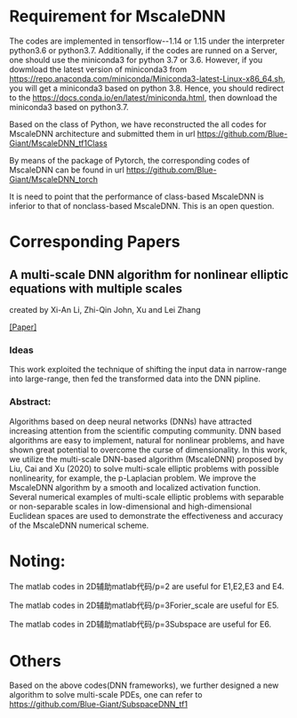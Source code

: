 # Requirement for MscaleDNN 
The codes are implemented in tensorflow--1.14 or 1.15 under the interpreter python3.6 or python3.7.  Additionally, if the codes are runned on a Server, one should use the miniconda3 for python 3.7 or 3.6. However, if you dowmload the latest version of miniconda3 from https://repo.anaconda.com/miniconda/Miniconda3-latest-Linux-x86_64.sh, you will get a miniconda3 based on python 3.8.  Hence, you should redirect to the https://docs.conda.io/en/latest/miniconda.html, then download the miniconda3 based on python3.7.

Based on the class of Python, we have reconstructed the all codes for MscaleDNN architecture and submitted them in url https://github.com/Blue-Giant/MscaleDNN_tf1Class

 By means of the package of Pytorch, the corresponding codes of MscaleDNN can be found in url https://github.com/Blue-Giant/MscaleDNN_torch

It is need to point that the performance of class-based MscaleDNN is inferior to that of nonclass-based MscaleDNN. This is an open question.

# Corresponding Papers

## A multi-scale DNN algorithm for nonlinear elliptic equations with multiple scales  
created by Xi-An Li, Zhi-Qin John, Xu and Lei Zhang

[[Paper]](https://arxiv.org/pdf/2009.14597.pdf)

### Ideas
This work exploited the technique of shifting the input data in narrow-range into large-range, then fed the transformed data into the DNN pipline.

### Abstract: 
Algorithms based on deep neural networks (DNNs) have attracted increasing attention from the scientific computing community. DNN based algorithms are easy to implement, natural for nonlinear problems, and have shown great potential to overcome the curse of dimensionality. In this work, we utilize the multi-scale DNN-based algorithm (MscaleDNN) proposed by Liu, Cai and Xu (2020) to solve multi-scale elliptic problems with possible nonlinearity, for example, the p-Laplacian problem. We improve the MscaleDNN algorithm by a smooth and localized activation function. Several numerical examples of multi-scale elliptic problems with separable or non-separable scales in low-dimensional and high-dimensional Euclidean spaces are used to demonstrate the effectiveness and accuracy of the MscaleDNN numerical scheme.

# Noting:
The matlab codes in 2D辅助matlab代码/p=2 are useful for E1,E2,E3 and E4.

The matlab codes in 2D辅助matlab代码/p=3Forier_scale are useful for E5.

The matlab codes in 2D辅助matlab代码/p=3Subspace are useful for E6.

# Others
Based on the above codes(DNN frameworks), we further designed a new algorithm to solve multi-scale PDEs, one can refer to https://github.com/Blue-Giant/SubspaceDNN_tf1
